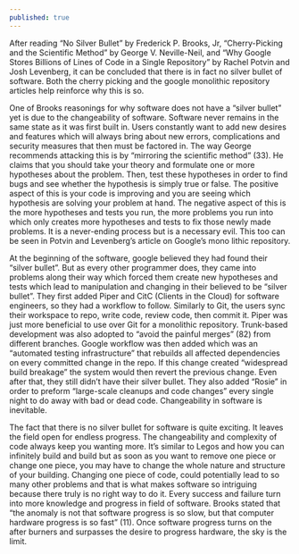 ```yaml
---
published: true
---
```

After reading “No Silver Bullet” by Frederick P. Brooks, Jr, “Cherry-Picking and the Scientific Method” by George V. Neville-Neil, and “Why Google Stores Billions of Lines of Code in a Single Repository” by Rachel Potvin and Josh Levenberg, it can be concluded that there is in fact no silver bullet of software. Both the cherry picking and the google monolithic repository articles help reinforce why this is so.
    
One of Brooks reasonings for why software does not have a “silver bullet” yet is due to the changeability of software. Software never remains in the same state as it was first built in. Users constantly want to add new desires and features which will always bring about new errors, complications and security measures that then must be factored in. The way George recommends attacking this is by “mirroring the scientific method” (33). He claims that you should take your theory and formulate one or more hypotheses about the problem. Then, test these hypotheses in order to find bugs and see whether the hypothesis is simply true or false. The positive aspect of this is your code is improving and you are seeing which hypothesis are solving your problem at hand. The negative aspect of this is the more hypotheses and tests you run, the more problems you run into which only creates more hypotheses and tests to fix those newly made problems. It is a never-ending process but is a necessary evil. This too can be seen in Potvin and Levenberg’s article on Google’s mono lithic repository. 
    
At the beginning of the software, google believed they had found their “silver bullet”. But as every other programmer does, they came into problems along their way which forced them create new hypotheses and tests which lead to manipulation and changing in their believed to be “silver bullet”. They first added Piper and CitC (Clients in the Cloud) for software engineers, so they had a workflow to follow. Similarly to Git, the users sync their workspace to repo, write code, review code, then commit it. Piper was just more beneficial to use over Git for a monolithic repository. Trunk-based development was also adopted to “avoid the painful merges” (82) from different branches. Google workflow was then added which was an “automated testing infrastructure” that rebuilds all affected dependencies on every committed change in the repo. If this change created “widespread build breakage” the system would then revert the previous change. Even after that, they still didn’t have their silver bullet. They also added “Rosie” in order to preform “large-scale cleanups and code changes” every single night to do away with bad or dead code. Changeability in software is inevitable.
    
The fact that there is no silver bullet for software is quite exciting. It leaves the field open for endless progress. The changeability and complexity of code always keep you wanting more. It’s similar to Legos and how you can infinitely build and build but as soon as you want to remove one piece or change one piece, you may have to change the whole nature and structure of your building. Changing one piece of code, could potentially lead to so many other problems and that is what makes software so intriguing because there truly is no right way to do it. Every success and failure turn into more knowledge and progress in field of software.  Brooks stated that “the anomaly is not that software progress is so slow, but that computer hardware progress is so fast” (11). Once software progress turns on the after burners and surpasses the desire to progress hardware, the sky is the limit.
